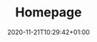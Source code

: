 ---
title: "Homepage"
date: 2020-11-21T10:29:42+01:00
draft: false
description: "Homepage"
keywords: "stefanolia, stefano, lia, sito, website, imstefanolia, sito web"
javascript: ["js/main.js", "js/style.js"]
---